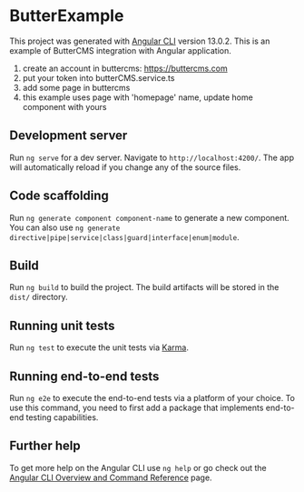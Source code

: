 # ButterExample

This project was generated with [Angular CLI](https://github.com/angular/angular-cli) version 13.0.2.
This is an example of ButterCMS integration with Angular application.

1. create an account in buttercms: https://buttercms.com
2. put your token into butterCMS.service.ts
3. add some page in buttercms
4. this example uses page with 'homepage' name, update home component with yours

## Development server

Run `ng serve` for a dev server. Navigate to `http://localhost:4200/`. The app will automatically reload if you change any of the source files.

## Code scaffolding

Run `ng generate component component-name` to generate a new component. You can also use `ng generate directive|pipe|service|class|guard|interface|enum|module`.

## Build

Run `ng build` to build the project. The build artifacts will be stored in the `dist/` directory.

## Running unit tests

Run `ng test` to execute the unit tests via [Karma](https://karma-runner.github.io).

## Running end-to-end tests

Run `ng e2e` to execute the end-to-end tests via a platform of your choice. To use this command, you need to first add a package that implements end-to-end testing capabilities.

## Further help

To get more help on the Angular CLI use `ng help` or go check out the [Angular CLI Overview and Command Reference](https://angular.io/cli) page.
